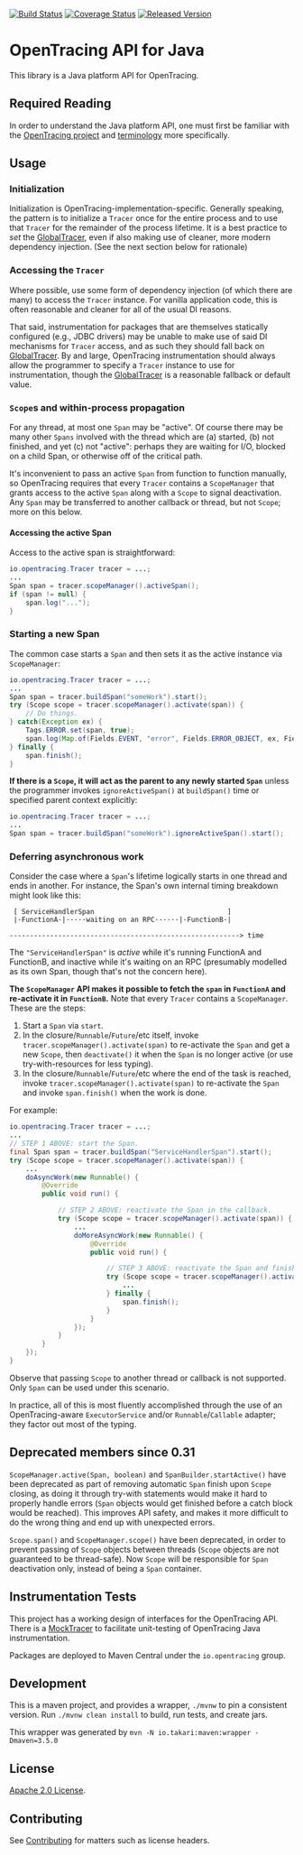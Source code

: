 [![Build Status][ci-img]][ci] [![Coverage Status][cov-img]][cov] [![Released Version][maven-img]][maven]

# OpenTracing API for Java

This library is a Java platform API for OpenTracing.

## Required Reading

In order to understand the Java platform API, one must first be familiar with
the [OpenTracing project](http://opentracing.io) and
[terminology](http://opentracing.io/documentation/pages/spec.html) more specifically.

## Usage

### Initialization

Initialization is OpenTracing-implementation-specific. Generally speaking, the pattern is to initialize a `Tracer` once for the entire process and to use that `Tracer` for the remainder of the process lifetime. It is a best practice to _set_ the [GlobalTracer](https://github.com/opentracing/opentracing-java/blob/master/opentracing-util/src/main/java/io/opentracing/util/GlobalTracer.java), even if also making use of cleaner, more modern dependency injection. (See the next section below for rationale)

### Accessing the `Tracer`

Where possible, use some form of dependency injection (of which there are many) to access the `Tracer` instance. For vanilla application code, this is often reasonable and cleaner for all of the usual DI reasons.

That said, instrumentation for packages that are themselves statically configured (e.g., JDBC drivers) may be unable to make use of said DI mechanisms for `Tracer` access, and as such they should fall back on [GlobalTracer](https://github.com/opentracing/opentracing-java/blob/master/opentracing-util/src/main/java/io/opentracing/util/GlobalTracer.java). By and large, OpenTracing instrumentation should always allow the programmer to specify a `Tracer` instance to use for instrumentation, though the [GlobalTracer](https://github.com/opentracing/opentracing-java/blob/master/opentracing-util/src/main/java/io/opentracing/util/GlobalTracer.java) is a reasonable fallback or default value.

### `Scope`s and within-process propagation

For any thread, at most one `Span` may be "active". Of course there may be many other `Spans` involved with the thread which are (a) started, (b) not finished, and yet (c) not "active": perhaps they are waiting for I/O, blocked on a child Span, or otherwise off of the critical path.
 
It's inconvenient to pass an active `Span` from function to function manually, so OpenTracing requires that every `Tracer` contains a `ScopeManager` that grants access to the active `Span` along with a `Scope` to signal deactivation. Any `Span` may be transferred to another callback or thread, but not `Scope`; more on this below.

#### Accessing the active Span

Access to the active span is straightforward:

```java
io.opentracing.Tracer tracer = ...;
...
Span span = tracer.scopeManager().activeSpan();
if (span != null) {
    span.log("...");
}
```

### Starting a new Span

The common case starts a `Span` and then sets it as the active instance via `ScopeManager`:

```java
io.opentracing.Tracer tracer = ...;
...
Span span = tracer.buildSpan("someWork").start();
try (Scope scope = tracer.scopeManager().activate(span)) {
    // Do things.
} catch(Exception ex) {
    Tags.ERROR.set(span, true);
    span.log(Map.of(Fields.EVENT, "error", Fields.ERROR_OBJECT, ex, Fields.MESSAGE, ex.getMessage()));
} finally {
    span.finish();
}
```

**If there is a `Scope`, it will act as the parent to any newly started `Span`** unless 
the programmer invokes `ignoreActiveSpan()` at `buildSpan()` time or specified parent context explicitly:

```java
io.opentracing.Tracer tracer = ...;
...
Span span = tracer.buildSpan("someWork").ignoreActiveSpan().start();
```

### Deferring asynchronous work

Consider the case where a `Span`'s lifetime logically starts in one thread and ends in another. For instance, the Span's own internal timing breakdown might look like this:

```
 [ ServiceHandlerSpan                                 ]
 |·FunctionA·|·····waiting on an RPC······|·FunctionB·|
            
---------------------------------------------------------> time
```

The `"ServiceHandlerSpan"` is _active_ while it's running FunctionA and FunctionB, and inactive while it's waiting on an RPC (presumably modelled as its own Span, though that's not the concern here).

**The `ScopeManager` API makes it possible to fetch the `span` in `FunctionA` and re-activate it in `FunctionB`.** Note that every `Tracer` contains a `ScopeManager`. These are the steps:

1. Start a `Span` via `start`.
2. In the closure/`Runnable`/`Future`/etc itself, invoke `tracer.scopeManager().activate(span)` to re-activate the `Span` and get a new `Scope`, then `deactivate()` it when the `Span` is no longer active (or use try-with-resources for less typing).
3. In the closure/`Runnable`/`Future`/etc where the end of the task is reached, invoke `tracer.scopeManager().activate(span)` to re-activate the `Span` and invoke `span.finish()` when the work is done.

For example:

```java
io.opentracing.Tracer tracer = ...;
...
// STEP 1 ABOVE: start the Span.
final Span span = tracer.buildSpan("ServiceHandlerSpan").start();
try (Scope scope = tracer.scopeManager().activate(span)) {
    ...
    doAsyncWork(new Runnable() {
        @Override
        public void run() {

            // STEP 2 ABOVE: reactivate the Span in the callback.
            try (Scope scope = tracer.scopeManager().activate(span)) {
                ...
                doMoreAsyncWork(new Runnable() {
                    @Override
                    public void run() {

                        // STEP 3 ABOVE: reactivate the Span and finish it.
                        try (Scope scope = tracer.scopeManager().activate(span)) {
                            ...
                        } finally {
                            span.finish();
                        }
                    }
                });
            }
        }
    });
}
```

Observe that passing `Scope` to another thread or callback is not supported. Only `Span` can be used under this scenario.

In practice, all of this is most fluently accomplished through the use of an OpenTracing-aware `ExecutorService` and/or `Runnable`/`Callable` adapter; they factor out most of the typing.

## Deprecated members since 0.31

`ScopeManager.active(Span, boolean)` and `SpanBuilder.startActive()` have been deprecated as part of removing automatic `Span` finish upon `Scope` closing, as doing it through try-with statements would make it hard to properly handle errors (`Span` objects would get finished before a catch block would be reached).
This improves API safety, and makes it more difficult to do the wrong thing and end up with unexpected errors.

`Scope.span()` and `ScopeManager.scope()` have been deprecated, in order to prevent passing of `Scope` objects between threads (`Scope` objects are not guaranteed to be thread-safe).
Now `Scope` will be responsible for `Span` deactivation only, instead of being a `Span` container.

## Instrumentation Tests

This project has a working design of interfaces for the OpenTracing API. There
is a [MockTracer](https://github.com/opentracing/opentracing-java/tree/master/opentracing-mock)
to facilitate unit-testing of OpenTracing Java instrumentation.

Packages are deployed to Maven Central under the `io.opentracing` group.

## Development

This is a maven project, and provides a wrapper, `./mvnw` to pin a consistent
version. Run `./mvnw clean install` to build, run tests, and create jars.

This wrapper was generated by `mvn -N io.takari:maven:wrapper -Dmaven=3.5.0`

## License

[Apache 2.0 License](./LICENSE).


## Contributing

See [Contributing](CONTRIBUTING.md) for matters such as license headers.


  [ci-img]: https://travis-ci.org/opentracing/opentracing-java.svg?branch=master
  [ci]: https://travis-ci.org/opentracing/opentracing-java
  [cov-img]: https://coveralls.io/repos/github/opentracing/opentracing-java/badge.svg?branch=master
  [cov]: https://coveralls.io/github/opentracing/opentracing-java?branch=master
  [maven-img]: https://img.shields.io/maven-central/v/io.opentracing/opentracing-api.svg?maxAge=2592000
  [maven]: http://search.maven.org/#search%7Cga%7C1%7Copentracing-api


